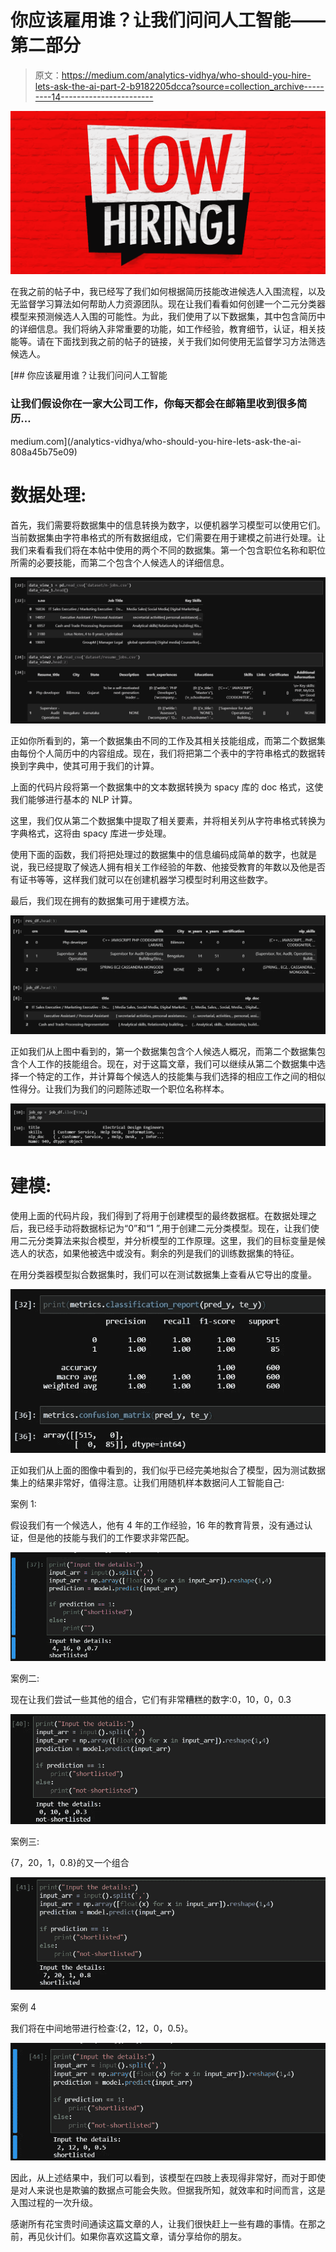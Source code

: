 # 你应该雇用谁？让我们问问人工智能——第二部分

> 原文：<https://medium.com/analytics-vidhya/who-should-you-hire-lets-ask-the-ai-part-2-b9182205dcca?source=collection_archive---------14----------------------->

![](img/b2eca9a43ca09d646b1b12ea18d17868.png)

在我之前的帖子中，我已经写了我们如何根据简历技能改进候选人入围流程，以及无监督学习算法如何帮助人力资源团队。现在让我们看看如何创建一个二元分类器模型来预测候选人入围的可能性。为此，我们使用了以下数据集，其中包含简历中的详细信息。我们将纳入非常重要的功能，如工作经验，教育细节，认证，相关技能等。请在下面找到我之前的帖子的链接，关于我们如何使用无监督学习方法筛选候选人。

[](/analytics-vidhya/who-should-you-hire-lets-ask-the-ai-808a45b75e09) [## 你应该雇用谁？让我们问问人工智能

### 让我们假设你在一家大公司工作，你每天都会在邮箱里收到很多简历…

medium.com](/analytics-vidhya/who-should-you-hire-lets-ask-the-ai-808a45b75e09) 

# 数据处理:

首先，我们需要将数据集中的信息转换为数字，以便机器学习模型可以使用它们。当前数据集由字符串格式的所有数据组成，它们需要在用于建模之前进行处理。让我们来看看我们将在本帖中使用的两个不同的数据集。第一个包含职位名称和职位所需的必要技能，而第二个包含个人候选人的详细信息。

![](img/10968a77ba58a704e351c74a3504d96a.png)

正如你所看到的，第一个数据集由不同的工作及其相关技能组成，而第二个数据集由每份个人简历中的内容组成。现在，我们将把第二个表中的字符串格式的数据转换到字典中，使其可用于我们的计算。

上面的代码片段将第一个数据集中的文本数据转换为 spacy 库的 doc 格式，这使我们能够进行基本的 NLP 计算。

这里，我们仅从第二个数据集中提取了相关要素，并将相关列从字符串格式转换为字典格式，这将由 spacy 库进一步处理。

使用下面的函数，我们将把处理过的数据集中的信息编码成简单的数字，也就是说，我已经提取了候选人拥有相关工作经验的年数、他接受教育的年数以及他是否有证书等等，这样我们就可以在创建机器学习模型时利用这些数字。

最后，我们现在拥有的数据集可用于建模方法。

![](img/b2c0647b277b0a87aaa80d916552c5e5.png)

正如我们从上图中看到的，第一个数据集包含个人候选人概况，而第二个数据集包含个人工作的技能组合。现在，对于这篇文章，我们可以继续从第二个数据集中选择一个特定的工作，并计算每个候选人的技能集与我们选择的相应工作之间的相似性得分。让我们为我们的问题陈述取一个职位名称样本。

![](img/1ef3b224b3e541f4e04f4aaa9f6fb5d2.png)

# 建模:

使用上面的代码片段，我们得到了将用于创建模型的最终数据框。在数据处理之后，我已经手动将数据标记为“0”和“1 ”,用于创建二元分类模型。现在，让我们使用二元分类算法来拟合模型，并分析模型的工作原理。这里，我们的目标变量是候选人的状态，如果他被选中或没有。剩余的列是我们的训练数据集的特征。

在用分类器模型拟合数据集时，我们可以在测试数据集上查看从它导出的度量。

![](img/c9214082bfb28e5e04d18eb856ce99fb.png)

正如我们从上面的图像中看到的，我们似乎已经完美地拟合了模型，因为测试数据集上的结果非常好，值得注意。让我们用随机样本数据问人工智能自己:

案例 1:

假设我们有一个候选人，他有 4 年的工作经验，16 年的教育背景，没有通过认证，但是他的技能与我们的工作要求非常匹配。

![](img/d28d4f08fef0e189339bcee07c73e1b8.png)

案例二:

现在让我们尝试一些其他的组合，它们有非常糟糕的数字:0，10，0，0.3

![](img/df758248fecf9d2ecd59172ac859ac28.png)

案例三:

{7，20，1，0.8}的又一个组合

![](img/8c6859771ff09e8165a055f1ffb68715.png)

案例 4

我们将在中间地带进行检查:{2，12，0，0.5}。

![](img/e9580ad1950aa101fe54a9f9e21c06d0.png)

因此，从上述结果中，我们可以看到，该模型在四肢上表现得非常好，而对于即使是对人来说也是欺骗的数据点可能会失败。但据我所知，就效率和时间而言，这是入围过程的一次升级。

感谢所有花宝贵时间通读这篇文章的人，让我们很快赶上一些有趣的事情。在那之前，再见伙计们。如果你喜欢这篇文章，请分享给你的朋友。
